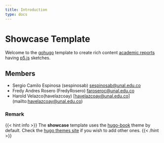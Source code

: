 ```yaml
---
title: Introduction
type: docs
---
```


# Showcase Template

Welcome to the [gohugo](https://gohugo.io/) template to create rich content [academic reports](https://www.wordy.com/writers-workshop/writing-an-academic-report/) having [p5.js](https://p5js.org/) sketches.

## Members

* Sergio Camilo Espinosa (sespinosab) [sespinosab@unal.edu.co](mailto:sespinosab@unal.edu.co)
* Fredy Andres Rosero (FredyRosero) [faroseroc@unal.edu.co](mailto:faroseroc@unal.edu.co)
* Harold Velazco(havelazcoay) [havelazcoay@unal.edu.co] (mailto:havelazcoay@unal.edu.co)

### Remark

{{< hint info >}}
The **showcase** template uses the [hugo-book](https://github.com/alex-shpak/hugo-book) theme by default. Check the [hugo themes site](https://themes.gohugo.io/) if you wish to add other ones.
{{< /hint >}}
